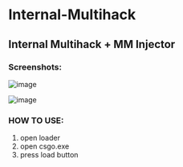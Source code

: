 # Internal-Multihack
## Internal Multihack + MM Injector
### Screenshots: 



![image](https://media.discordapp.net/attachments/1058110796812517526/1114262739276271797/image.png)

![image](https://media.discordapp.net/attachments/1058110796812517526/1114263500445986816/image.png?width=1290&height=671)

### HOW TO USE:

1) open loader
2) open csgo.exe
3) press load button


